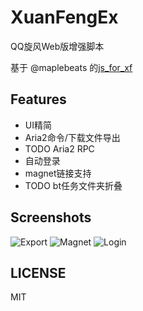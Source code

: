 XuanFengEx
==========

QQ旋风Web版增强脚本


基于 @maplebeats 的[js_for_xf](https://github.com/maplebeats/js_for_xf)


Features
--------

- UI精简
- Aria2命令/下载文件导出
- TODO Aria2 RPC
- 自动登录
- magnet链接支持
- TODO bt任务文件夹折叠


Screenshots
-----------

![Export](https://raw.github.com/rhyzx/xuanfeng-userscript/master/screenshot/export.png)
![Magnet](https://raw.github.com/rhyzx/xuanfeng-userscript/master/screenshot/magnet.png)
![Login](https://raw.github.com/rhyzx/xuanfeng-userscript/master/screenshot/login.png)



LICENSE
-------

MIT
